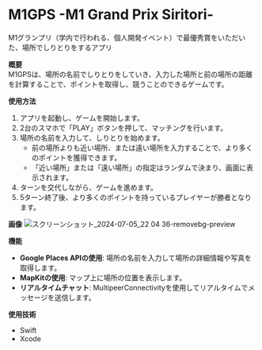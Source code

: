 # M1GPS -M1 Grand Prix Siritori-

M1グランプリ（学内で行われる、個人開発イベント）で最優秀賞をいただいた、場所でしりとりをするアプリ

**概要**  
M1GPSは、場所の名前でしりとりをしていき、入力した場所と前の場所の距離を計算することで、ポイントを取得し、競うことのできるゲームです。

**使用方法**  
1. アプリを起動し、ゲームを開始します。  
2. 2台のスマホで「PLAY」ボタンを押して、マッチングを行います。  
3. 場所の名前を入力して、しりとりを始めます。  
   - 前の場所よりも近い場所、または遠い場所を入力することで、より多くのポイントを獲得できます。  
   - 「近い場所」または「遠い場所」の指定はランダムで決まり、画面に表示されます。  
4. ターンを交代しながら、ゲームを進めます。  
5. 5ターン終了後、より多くのポイントを持っているプレイヤーが勝者となります。

**画像**
![スクリーンショット_2024-07-05_22 04 36-removebg-preview](https://github.com/user-attachments/assets/c6ff21b0-7dd9-49b0-a6ff-1d3eb9c8145b)

**機能**  
- **Google Places APIの使用**: 場所の名前を入力して場所の詳細情報や写真を取得します。  
- **MapKitの使用**: マップ上に場所の位置を表示します。  
- **リアルタイムチャット**: MultipeerConnectivityを使用してリアルタイムでメッセージを送信します。

**使用技術**  
- Swift  
- Xcode
